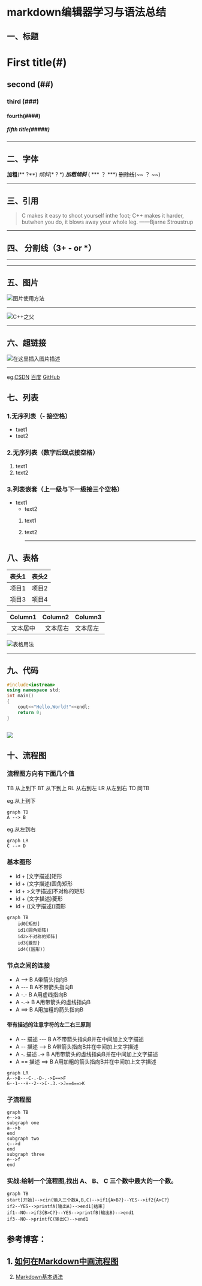 

# markdown编辑器学习与语法总结

## 一、标题
# First title(#)
## second (##)
### third (###)
#### fourth(####)
##### fifth title(#####)

---

## 二、字体
**加粗**(** ?**)
*倾斜*(* ? *)
***加粗倾斜*** ( *** ？ ***)
~~删除线~~(~~   ？ ~~)

---

## 三、引用
> C makes it easy to shoot yourself inthe foot; C++ makes it harder, butwhen you do, it blows away your whole leg.  ——Bjarne Stroustrup
---

## 四、 分割线（3+ - or *）

---
***
## 五、图片
![图片使用方法](https://img-blog.csdnimg.cn/20210117134922870.png)
___
![C++之父](https://img-blog.csdnimg.cn/20210117134953404.png?x-oss-process=image/watermark,type_ZmFuZ3poZW5naGVpdGk,shadow_10,text_aHR0cHM6Ly9ibG9nLmNzZG4ubmV0L3dlaXhpbl8zOTY1OTczOA==,size_16,color_FFFFFF,t_70#pic_center)
***
## 六、超链接
![在这里插入图片描述](https://img-blog.csdnimg.cn/2021011713515754.png)
___
eg.[CSDN](http://www.csdn.net) [百度](http://www.baidu.com) [GitHub](http://www.github.com)
## 七、列表
### 1.无序列表（- 接空格）
- txet1
- txet2
### 2.无序列表（数字后跟点接空格）
1. text1
2. text2
### 3.列表嵌套（上一级与下一级接三个空格）
- text1
   - text2
   1. text1
   
   2. text2
   
      ---
## 八、表格
| 表头1 | 表头2 |
| ----- | ----- |
| 项目1 | 项目2 |
| 项目3 | 项目4 |

| Column1| Column2|Column3|
|:--------:| -------------:|:--------------------------------|
|文本居中| 文本居右 |文本居左|
![表格用法](https://img-blog.csdnimg.cn/20210117141525410.png?x-oss-process=image/watermark,type_ZmFuZ3poZW5naGVpdGk,shadow_10,text_aHR0cHM6Ly9ibG9nLmNzZG4ubmV0L3dlaXhpbl8zOTY1OTczOA==,size_16,color_FFFFFF,t_70)

---

## 九、代码

```c++
#include<iostream>
using namespace std;
int main()
{
	cout<<"Hello,World!"<<endl;
	return 0;
}
```
![](https://img-blog.csdnimg.cn/20210117142213245.png?x-oss-process=image/watermark,type_ZmFuZ3poZW5naGVpdGk,shadow_10,text_aHR0cHM6Ly9ibG9nLmNzZG4ubmV0L3dlaXhpbl8zOTY1OTczOA==,size_16,color_FFFFFF,t_70)
---

## 十、流程图

### 流程图方向有下面几个值

TB 从上到下
BT 从下到上
RL 从右到左
LR 从左到右
TD 同TB

eg.从上到下
```mermaid
graph TD
A --> B
```
eg.从左到右
```mermaid
graph LR
C --> D
```
### 基本图形
- id + [文字描述]矩形
- id + (文字描述)圆角矩形
- id + >文字描述]不对称的矩形
- id + {文字描述}菱形
- id + ((文字描述))圆形
```mermaid
graph TB
	id0[矩形]
	id1(圆角矩阵)
	id2>不对称的矩阵]
	id3{菱形}
	id4((圆形))
```
### 节点之间的连接
- A --> B A带箭头指向B
- A --- B A不带箭头指向B
- A -.- B A用虚线指向B
- A -.-> B A用带箭头的虚线指向B
- A ==> B A用加粗的箭头指向B
#### 带有描述的注意字符的左二右三原则
- A -- 描述 --- B A不带箭头指向B并在中间加上文字描述
- A -- 描述 --> B A带箭头指向B并在中间加上文字描述
- A -. 描述 .-> B A用带箭头的虚线指向B并在中间加上文字描述
- A == 描述 ==> B A用加粗的箭头指向B并在中间加上文字描述
```mermaid
graph LR
A-->B---C-.-D-.->E==>F
G--1---H--2-->I-.3.->J==4==>K
```
### 子流程图
```mermaid
graph TB
e-->a
subgraph one
a-->b
end
subgraph two
c-->d
end
subgraph three
e-->f
end
```
### 实战:绘制一个流程图,找出 A、 B、 C 三个数中最大的一个数。
```mermaid
graph TB
start[开始]-->cin(输入三个数A,B,C)-->if1{A>B?}--YES-->if2{A>C?}
if2--YES-->printfA(输出A)-->end1[结束]
if1--NO-->if3{B>C?}--YES-->printfB(输出B)-->end1
if3--NO-->printfC(输出C)-->end1
```

## 参考博客：

## 1. [如何在Markdown中画流程图](https://www.jianshu.com/p/b421cc723da5)

2. [Markdown基本语法](https://www.jianshu.com/p/191d1e21f7ed)



